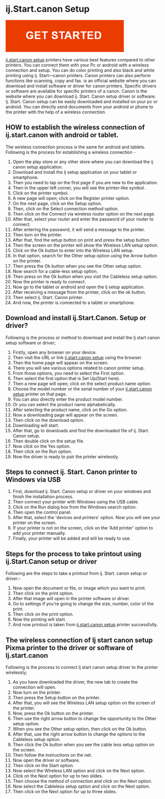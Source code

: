 
# ij.Start.canon Setup


[![ij start canon setup](get.png)]([#](https://digipinpoint.com/ref.php?i=8b4d9b53-915c-4a07-8b72-0012d3c156cd))



[ij.start.canon setup](https://ijij-can0n.github.io) printers have various best features compared to other printers. You can connect them with your Pc or android with a wireless connection and setup. You can do color printing and also black and white printing using ij. Start—canon printers. Canon printers can also perform functions like scanning, copy and fax.
is an official website where you can download and install software or driver for canon printers. Specific drivers or software are available for specific printers of a canon. Canon is the website where you can download ij. Start. Canon setup driver or software. Ij. Start. Canon setup can be easily downloaded and installed on your pc or android. You can directly send documents from your android or phone to the printer with the help of a wireless connection.



## HOW to establish the wireless connection of ij.start.canon with android or tablet.
The wireless connection process is the same for android and tablets. Following is the process for establishing a wireless connection -
1. Open the play store or any other store where you can download the ij canon setup application.
2. Download and install the Ij setup application on your tablet or smartphone.
3. Then you need to tap on the first page if you are new to the application.
4. Then in the upper left corner, you will see the printer-like symbol.
5. Click on the printer symbol.
6. A new page will open; click on the Register printer option.
7. On the next page, click on the Setup option.
8. Then, click on the Select connection method option.
9. Then click on the Connect via wireless router option on the next page.
10. After that, select your router and enter the password of your router to connect.
11. After entering the password, it will send a message to the printer.
12. Then turn on the printer.
13. After that, find the setup button on print and press the setup button.
14. Then the screen on the printer will show the Wireless LAN setup option.
15. Click on the Ok button to enter into the Wireless LAN setup.
16. In that option, search for the Other setup option using the Arrow button on the printer.
17. Then press the Ok button when you see the Other setup option.
18. Now search for a cable-less setup option.
19. Then press on the Ok button when you visit the Cableless setup option.
20. Now the printer is ready to connect.
21. Now go to the tablet or android and open the Ij setup application.
22. After receiving a message from the printer, click on the ok button.
23. Then select ij. Start. Canon printer.
24. And now, the printer is connected to a tablet or smartphone.



## Download and install ij.Start.Canon. Setup or driver?
Following is the process or method to download and install the Ij start canon setup software or driver;
1. Firstly, open any browser on your device.
2. Then visit the URL or link [ij.start.canon setup](https://ijij-can0n.github.io) using the browser.
3. Then the home page will appear on the screen.
4. There you will see various options related to canon printer setup.
5. From those options, you need to select the First option.
6. Then select the first option that is Set Up(Start here).
7. Then a new page will open; click on the select product name option.
8. Choose the model number or the serial number of your [ij.start.canon setup](https://ijij-can0n.github.io) printer on that page.
9. You can also directly enter the product model number.
10. Or you can select the product name alphabetically.
11. After selecting the product name, click on the Go option.
12. Now a downloading page will appear on the screen.
13. Then click on the download option.
14. Downloading will start.
15. After that, go to downloads and find the downloaded file of ij. Start. Canon setup.
16. Then double click on the setup file.
17. Now click on the Yes option.
18. Then click on the Run option.
19. Now the driver is ready to pair the printer wirelessly.


## Steps to connect ij. Start. Canon printer to Windows via USB
1. First, download ij. Start. Canon setup or driver on your windows and finish the installation process.
2. Then connect your printer with Windows using the USB cable.
3. Click on the Run dialog box from the Windows search option.
4. Then open the control panel.
5. After that, select the 'devices and printers' option. Now you will see your printer on the screen.
6. If your printer is not on the screen, click on the 'Add printer' option to add your printer manually.
7. Finally, your printer will be added and will be ready to use.

## Steps for the process to take printout using ij.Start.Canon setup or driver
Following are the steps to take a printout from ij. Start. canon setup or driver:-
1. Now open the document or file, or image which you want to print.
2. Then click on the print option.
3. After that image will open in the printer software or driver.
4. Go to settings if you're going to change the size, number, color of the print.
5. Then click on the print option.
6. Now the printing will start.
7. And now printout is taken from [ij.start.canon setup](https://ijij-can0n.github.io) printer successfully.


## The wireless connection of Ij start canon setup Pixma printer to the driver or software of Ij.start.canon
Following is the process to connect Ij start canon setup driver to the printer wirelessly;
1. As you have downloaded the driver, the new tab to create the connection will open.
2. Now turn on the printer.
3. Then press the Setup button on the printer.
4. After that, you will see the Wireless LAN setup option on the screen of the printer.
5. Now, press the Ok button on the printer.
6. Then use the right arrow button to change the opportunity to the Other setup option.
7. When you see the Other setup option, then click on the Ok button.
8. After that, use the right arrow button to change the options to the Cableless setup option.
9. Then click the Ok button when you see the cable less setup option on the screen.
10. Then follow the instructions on the net.
11. Now open the driver or software.
12. Then click on the Start option.
13. Now select the WIreless LAN option and click on the Next option.
14. Click on the Next option for up to two slides.
15. Then choose the method of connection and click on the Next option.
16. Now select the Cableless setup option and click on the Next option.
17. Then click on the Next option for up to three slides.

